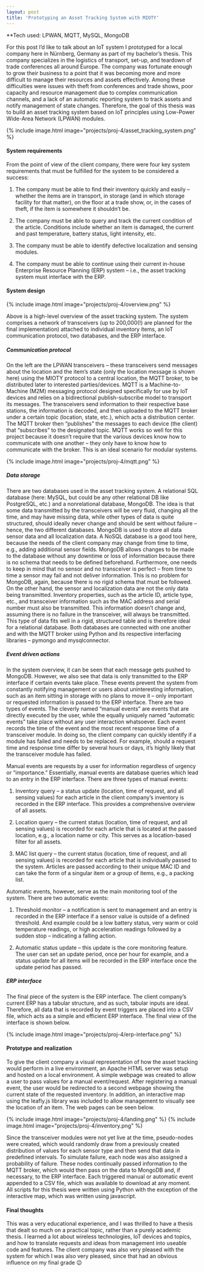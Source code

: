 ```yaml
---
layout: post
title: 'Prototyping an Asset Tracking System with MIOTY'
---
```

**Tech used: LPWAN, MQTT, MySQL, MongoDB

For this post I’d like to talk about an IoT system I prototyped for a local company here in Nürnberg, Germany as part of my bachelor’s thesis. This company specializes in the logistics of transport, set-up, and teardown of trade conferences all around Europe. The company was fortunate enough to grow their business to a point that it was becoming more and more difficult to manage their resources and assets effectively. Among these difficulties were issues with theft from conferences and trade shows, poor capacity and resource management due to complex communication channels, and a lack of an automatic reporting system to track assets and notify management of state changes. Therefore, the goal of this thesis was to build an asset tracking system based on IoT principles using Low-Power Wide-Area Network (LPWAN) modules. 

{% include image.html image="projects/proj-4/asset_tracking_system.png" %}



#### System requirements

From the point of view of the client company, there were four key system requirements that must be fulfilled for the system to be considered a success:

1.	The company must be able to find their inventory quickly and easily – whether the items are in transport, in storage (and in which storage facility for that matter), on the floor at a trade show, or, in the cases of theft, if the item is somewhere it shouldn’t be.

2.	The company must be able to query and track the current condition of the article. Conditions include whether an item is damaged, the current and past temperature, battery status, light intensity, etc.

3.	The company must be able to identify defective localization and sensing modules.

4.	The company must be able to continue using their current in-house Enterprise Resource Planning (ERP) system – i.e., the asset tracking system must interface with the ERP.

#### System design

{% include image.html image="projects/proj-4/overview.png" %}

Above is a high-level overview of the asset tracking system. The system comprises a network of transceivers (up to 200,000(!) are planned for the final implementation) attached to individual inventory items, an IoT communication protocol, two databases, and the ERP interface. 

##### Communication protocol

On the left are the LPWAN transceivers – these transceivers send messages about the location and the item’s state (only the location message is shown here) using the MIOTY protocol to a central location, the MQTT broker, to be distributed later to interested parties/devices. MQTT is a Machine-to-Machine (M2M) messaging protocol designed specifically for use by IoT devices and relies on a bidirectional publish-subscribe model to transport its messages. The transceivers send information to their respective base stations, the information is decoded, and then uploaded to the MQTT broker under a certain topic (location, state, etc.), which acts a distribution center. The MQTT broker then “publishes” the messages to each device (the client) that “subscribes” to the designated topic. MQTT works so well for this project because it doesn’t require that the various devices know how to communicate with one another – they only have to know how to communicate with the broker. This is an ideal scenario for modular systems. 

{% include image.html image="projects/proj-4/mqtt.png" %}

##### Data storage

There are two databases used in the asset tracking system. A relational SQL database (here: MySQL, but could be any other relational DB like PostgreSQL, etc.) and a nonrelational database, MongoDB. The idea is that some data transmitted by the transceivers will be very fluid, changing all the time, and may have missing data, while other types of data is quite structured, should ideally never change and should be sent without failure – hence, the two different databases. MongoDB is used to store all data sensor data and all localization data. A NoSQL database is a good tool here, because the needs of the client company may change from time to time, e.g., adding additional sensor fields. MongoDB allows changes to be made to the database without any downtime or loss of information because there is no schema that needs to be defined beforehand. Furthermore, one needs to keep in mind that no sensor and no transceiver is perfect – from time to time a sensor may fail and not deliver information. This is no problem for MongoDB, again, because there is no rigid schema that must be followed. On the other hand, the sensor and localization data are not the only data being transmitted. Inventory properties, such as the article ID, article type, etc., and transceiver information such as the MAC address and serial number must also be transmitted. This information doesn’t change and, assuming there is no failure in the transceiver, will always be transmitted. This type of data fits well in a rigid, structured table and is therefore ideal for a relational database. Both databases are connected with one another and with the MQTT broker using Python and its respective interfacing libraries – pymongo and mysqlconnector. 

##### Event driven actions

In the system overview, it can be seen that each message gets pushed to MongoDB. However, we also see that data is only transmitted to the ERP interface if certain events take place. These events prevent the system from constantly notifying management or users about uninteresting information, such as an item sitting in storage with no plans to move it – only important or requested information is passed to the ERP interface. There are two types of events. The cleverly named “manual events” are events that are directly executed by the user, while the equally uniquely named “automatic events” take place without any user interaction whatsoever. Each event records the time of the event and the most recent response time of a transceiver module. In doing so, the client company can quickly identify if a module has failed and needs to be replaced. For example, should a request time and response time differ by several hours or days, it’s highly likely that the transceiver module has failed.

Manual events are requests by a user for information regardless of urgency or “importance.” Essentially, manual events are database queries which lead to an entry in the ERP interface. There are three types of manual events:

1.	Inventory query – a status update (location, time of request, and all sensing values) for each article in the client company’s inventory is recorded in the ERP interface. This provides a comprehensive overview of all assets.

2.	Location query – the current status (location, time of request, and all sensing values) is recorded for each article that is located at the passed location, e.g., a location name or city. This serves as a location-based filter for all assets.

3.	MAC list query – the current status (location, time of request, and all sensing values) is recorded for each article that is individually passed to the system. Articles are passed according to their unique MAC ID and can take the form of a singular item or a group of items, e.g., a packing list. 


Automatic events, however, serve as the main monitoring tool of the system. There are two automatic events:

1.	Threshold monitor – a notification is sent to management and an entry is recorded in the ERP interface if a sensor value is outside of a defined threshold. And example could be a low battery status, very warm or cold temperature readings, or high acceleration readings followed by a sudden stop – indicating a falling action.

2.	Automatic status update – this update is the core monitoring feature. The user can set an update period, once per hour for example, and a status update for all items will be recorded in the ERP interface once the update period has passed. 

##### ERP interface

The final piece of the system is the ERP interface. The client company’s current ERP has a tabular structure, and as such, tabular inputs are ideal. Therefore, all data that is recorded by event triggers are placed into a CSV file, which acts as a simple and efficient ERP interface. The final view of the interface is shown below.

{% include image.html image="projects/proj-4/erp-interface.png" %}

#### Prototype and realization

To give the client company a visual representation of how the asset tracking would perform in a live environment, an Apache HTML server was setup and hosted on a local environment. A simple webpage was created to allow a user to pass values for a manual event/request. After registering a manual event, the user would be redirected to a second webpage showing the current state of the requested inventory. In addition, an interactive map using the leafly.js library was included to allow management to visually see the location of an item. The web pages can be seen below.

{% include image.html image="projects/proj-4/landing.png" %}
{% include image.html image="projects/proj-4/inventory.png" %}

Since the transceiver modules were not yet live at the time, pseudo-nodes were created, which would randomly draw from a previously created distribution of values for each sensor type and then send that data in predefined intervals. To simulate failure, each node was also assigned a probability of failure. These nodes continually passed information to the MQTT broker, which would then pass on the data to MongoDB and, if necessary, to the ERP interface. Each triggered manual or automatic event appended to a CSV file, which was available to download at any moment. All scripts for this thesis were written using Python with the exception of the interactive map, which was written using javascript. 

#### Final thoughts
This was a very educational experience, and I was thrilled to have a thesis that dealt so much on a practical topic, rather than a purely academic thesis. I learned a lot about wireless technologies, IoT devices and topics, and how to translate requests and ideas from management into useable code and features. The client company was also very pleased with the system for which I was also very pleased, since that had an obvious influence on my final grade 😉


